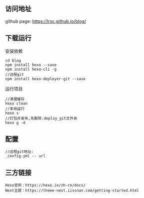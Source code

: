 ## 访问地址

github page: https://lrxc.github.io/blog/



## 下载运行

安装依赖

```
cd blog
npm install hexo --save
npm install hexo-cli -g
//远程git
npm install hexo-deployer-git --save
```

运行项目

```
//清理缓存
hexo clean
//本地运行
hexo s
//打包并发布,先删除.deploy_git文件夹
hexo g -d
```

## 配置

```
//远程git地址:
_config.yml -- url
```



## 三方链接

```
Hexo官网：https://hexo.io/zh-cn/docs/
Next主题：https://theme-next.iissnan.com/getting-started.html
```

